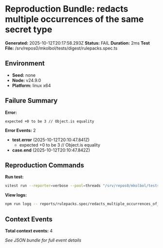# Reproduction Bundle: redacts multiple occurrences of the same secret type

**Generated:** 2025-10-12T20:17:58.293Z
**Status:** FAIL
**Duration:** 2ms
**Test File:** /srv/repos0/mkolbol/tests/digest/rulepacks.spec.ts

## Environment

- **Seed:** none
- **Node:** v24.9.0
- **Platform:** linux x64

## Failure Summary

**Error:**
```
expected +0 to be 3 // Object.is equality
```

**Error Events:** 2

- **test.error** (2025-10-12T20:10:47.841Z)
  - expected +0 to be 3 // Object.is equality
- **case.end** (2025-10-12T20:10:47.842Z)

## Reproduction Commands

**Run test:**
```bash
vitest run --reporter=verbose --pool=threads "/srv/repos0/mkolbol/tests/digest/rulepacks.spec.ts" -t "redacts multiple occurrences of the same secret type"
```

**View logs:**
```bash
npm run logq -- reports/rulepacks.spec/redacts_multiple_occurrences_of_the_same_secret_type.jsonl
```

## Context Events

**Total context events:** 4

_See JSON bundle for full event details_
